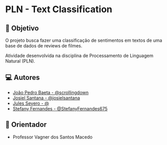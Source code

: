 # PLN - Text Classification

## 🔎 Objetivo

O projeto busca fazer uma classificação de sentimentos em textos de uma base de dados de reviews de filmes.

Atividade desenvolvida na disciplina de Processamento de Linguagem Natural (PLN).


## 💻 Autores

- [João Pedro Baeta - @scrollingdown](https://github.com/scrollingdown)
- [Josiel Santana - @josielsantana](https://github.com/josielsantana)
- [Jules Severo - @](https://github.com/)
- [Stefany Fernandes - @StefanyFernandes675](https://github.com/StefanyFernandes675)

## 🧭 Orientador
- Professor Vagner dos Santos Macedo

